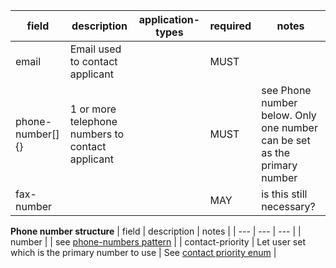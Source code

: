 | field | description | application-types | required | notes |
| --- | --- | --- | --- | --- |
| email | Email used to contact applicant | | MUST |  |
| phone-number[]{} | 1 or more telephone numbers to contact applicant | | MUST | see Phone number below. Only one number can be set as the primary number |
| fax-number | | | MAY | is this still necessary? |

**Phone number structure**
| field | description | notes |
| --- | --- | --- | 
| number | | see [phone-numbers pattern](https://design-system.service.gov.uk/patterns/phone-numbers/) |
| contact-priority | Let user set which is the primary number to use | See [contact priority enum](https://github.com/digital-land/planning-application-data-specification/discussions/200) |
